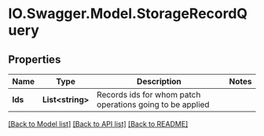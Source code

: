 # IO.Swagger.Model.StorageRecordQuery
## Properties

Name | Type | Description | Notes
------------ | ------------- | ------------- | -------------
**Ids** | **List&lt;string&gt;** | Records ids for whom patch operations going to be applied | 

[[Back to Model list]](../README.md#documentation-for-models) [[Back to API list]](../README.md#documentation-for-api-endpoints) [[Back to README]](../README.md)

